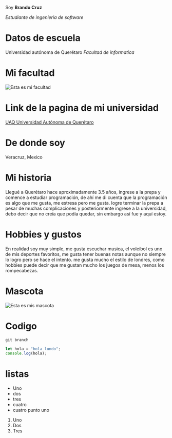 Soy **Brando Cruz**

_Estudiante de ingenieria de software_

# Datos de escuela
Universidad autónoma de Querétaro
_Facultad de informatica_

# Mi facultad
![Esta es mi facultad](C:\Users\Selecto\OneDrive\Escritorio\UAQFIF.jpg)

# Link de la pagina de mi universidad 
[UAQ Universidad Autónoma de Querétaro](https://www.uaq.mx/)

# De donde soy
Veracruz, Mexico

# Mi historia
Llegué a Querétaro hace aproximadamente 3.5 años, ingrese a la prepa y comence a estudiar programación, de ahí me di cuenta que la programación es algo que me gusta, me estresa pero me gusta. logre terminar la prepa a pesar de muchas complicaciones y posteriormente ingrese a la universidad, debo decir que no creía que podía quedar, sin embargo así fue y aquí estoy. 

# Hobbies y gustos 
En realidad soy muy simple, me gusta escuchar musica, el voleibol es uno de mis deportes favoritos, me gusta tener buenas notas aunque no siempre lo logro pero se hace el intento. me gusta mucho el estilo de londres, como hobbies puede decir que me gustan mucho los juegos de mesa, menos los rompecabezas.

# Mascota
![Esta es mis mascota](C:\Users\Selecto\OneDrive\Escritorio\perro.jpg)

# Codigo 
`git branch` 
```javascript
let hola = "hola lundo";
console.log(hola);
```

# listas

- Uno 
- dos
- tres
- cuatro
-  cuatro punto uno

1. Uno
1. Dos 
1. Tres